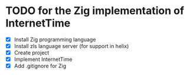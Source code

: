 # TODO for the Zig implementation of InternetTime

- [x] Install Zig programming language
- [x] Install zls language server (for support in helix)
- [x] Create project
- [x] Implement InternetTime
- [x] Add .gitignore for Zig
